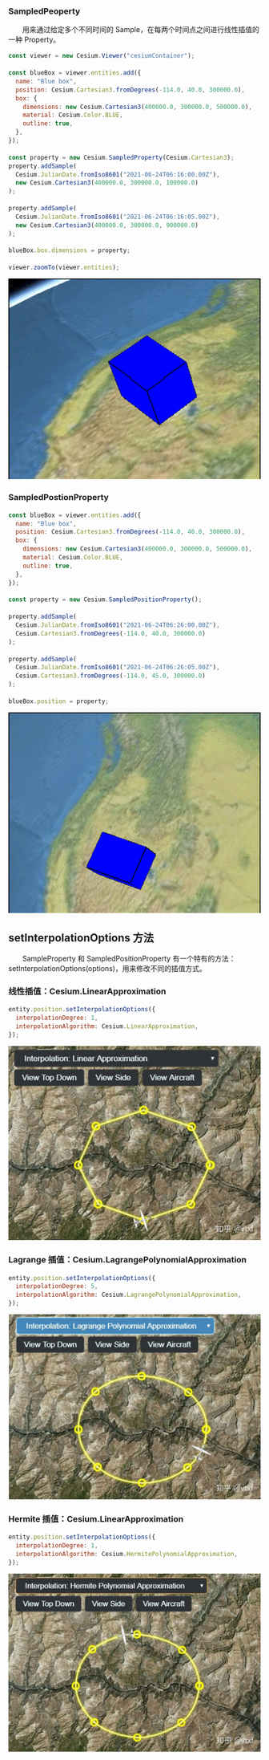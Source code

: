 ### SampledPeoperty

&emsp;&emsp;用来通过给定多个不同时间的 Sample，在每两个时间点之间进行线性插值的一种 Property。

```js
const viewer = new Cesium.Viewer("cesiumContainer");

const blueBox = viewer.entities.add({
  name: "Blue box",
  position: Cesium.Cartesian3.fromDegrees(-114.0, 40.0, 300000.0),
  box: {
    dimensions: new Cesium.Cartesian3(400000.0, 300000.0, 500000.0),
    material: Cesium.Color.BLUE,
    outline: true,
  },
});

const property = new Cesium.SampledProperty(Cesium.Cartesian3);
property.addSample(
  Cesium.JulianDate.fromIso8601("2021-06-24T06:16:00.00Z"),
  new Cesium.Cartesian3(400000.0, 300000.0, 100000.0)
);

property.addSample(
  Cesium.JulianDate.fromIso8601("2021-06-24T06:16:05.00Z"),
  new Cesium.Cartesian3(400000.0, 300000.0, 900000.0)
);

blueBox.box.dimensions = property;

viewer.zoomTo(viewer.entities);
```

![SampleProperty](../img/SampleProperty.gif)

### SampledPostionProperty

```js
const blueBox = viewer.entities.add({
  name: "Blue box",
  position: Cesium.Cartesian3.fromDegrees(-114.0, 40.0, 300000.0),
  box: {
    dimensions: new Cesium.Cartesian3(400000.0, 300000.0, 500000.0),
    material: Cesium.Color.BLUE,
    outline: true,
  },
});

const property = new Cesium.SampledPositionProperty();

property.addSample(
  Cesium.JulianDate.fromIso8601("2021-06-24T06:26:00.00Z"),
  Cesium.Cartesian3.fromDegrees(-114.0, 40.0, 300000.0)
);

property.addSample(
  Cesium.JulianDate.fromIso8601("2021-06-24T06:26:05.00Z"),
  Cesium.Cartesian3.fromDegrees(-114.0, 45.0, 300000.0)
);

blueBox.position = property;
```

![SampledPositionProperty](../img/SampledPositionProperty.gif)

## setInterpolationOptions 方法

&emsp;&emsp;SampleProperty 和 SampledPositionProperty 有一个特有的方法：setInterpolationOptions(options)，用来修改不同的插值方式。

### 线性插值：Cesium.LinearApproximation

```js
entity.position.setInterpolationOptions({
  interpolationDegree: 1,
  interpolationAlgorithm: Cesium.LinearApproximation,
});
```

![LinearApproximation](../img/LinearApproximation.jpg)

### Lagrange 插值：Cesium.LagrangePolynomialApproximation

```js
entity.position.setInterpolationOptions({
  interpolationDegree: 5,
  interpolationAlgorithm: Cesium.LagrangePolynomialApproximation,
});
```

![LagrangePolynomialApproximation](../img/LagrangePolynomialApproximation.jpg)

### Hermite 插值：Cesium.LinearApproximation

```js
entity.position.setInterpolationOptions({
  interpolationDegree: 1,
  interpolationAlgorithm: Cesium.HermitePolynomialApproximation,
});
```

![HermitePolynomialApproximation](../img/HermitePolynomialApproximation.jpg)

